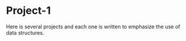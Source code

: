 # Project-1
Here is several projects and each one is written to emphasize the use of data structures.
